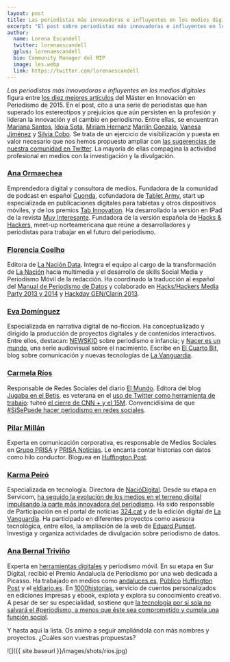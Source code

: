 ```yaml
---
layout: post
title: Las periodistas más innovadoras e influyentes en los medios digitales (II)  
excerpt: "El post sobre periodistas más innovadoras e influyentes en los medios digitales figura entre los diez mejores artículos del blog del Máster en Innovación en Periodismo en 2015. En el post, cito a una serie de periodistas que han superado los estereotipos y prejuicios que aún persisten en la profesión y lideran la innovación y el cambio en periodismo. Entre ellas, se encuentran Mariana Santos, Idoia Sota, Miriam Hernanz, Marilín Gonzalo, Vanesa Jiménez y Silvia Cobo. Se trata de un ejercicio de visibilización y puesta en valor necesario que nos hemos propuesto ampliar con las sugerencias de nuestra comunidad en Twitter. La mayoría de ellas compagina la actividad profesional en medios con la investigación y la divulgación."
author:
  name: Lorena Escandell
  twitter: lorenaescandell
  gplus: lorenaescandell 
  bio: Community Manager del MIP
  image: les.webp
  link: https://twitter.com/lorenaescandell
---
```


_Las periodistas más innovadoras e influyentes en los medios digitales_ figura entre [los diez mejores artículos](http://mip.umh.es/blog/2015/12/28/diez-mejores-post-2015/) del Máster en Innovación en Periodismo de 2015. En el post, cito a una serie de periodistas que han superado los estereotipos y prejuicios que aún persisten en la profesión y lideran la innovación y el cambio en periodismo. Entre ellas, se encuentran [Mariana Santos](https://twitter.com/marysaints), [Idoia Sota](https://twitter.com/idoiasota), [Miriam Hernanz](https://twitter.com/miriamhernanz) [Marilín Gonzalo](https://twitter.com/marilink), [Vanesa Jiménez](https://es.linkedin.com/in/vanesajimenez) y [Silvia Cobo](https://twitter.com/silviacobo). Se trata de un ejercicio de visibilización y puesta en valor necesario que nos hemos propuesto ampliar con [las sugerencias de nuestra comunidad en Twitter](https://twitter.com/mipumh/status/666165500699873280). La mayoría de ellas compagina la actividad profesional en medios con la investigación y la divulgación. 

### [Ana Ormaechea](https://twitter.com/aormaechea)
Emprendedora digital y consultora de medios. Fundadora de la comunidad de podcast en español [Cuonda](http://www.cuonda.com), cofundadora de [Tablet Army](http://tabletarmy.com), start up especializada en publicaciones digitales para tabletas y otros dispositivos móviles, y de los premios [Tab Innovation](http://www.tabinnovation.com). Ha desarrollado la versión en IPad de la revista [Muy Interesante](http://www.muyinteresante.es). Fundadora de la versión española de [Hacks & Hackers](http://hackshackers.com/), meet-up norteamericana que reúne a desarrolladores y periodistas para trabajar en el futuro del periodismo.

### [Florencia Coelho](https://twitter.com/fcoel)
Editora de [La Nación Data]( https://twitter.com/lndata). Integra el equipo al cargo de la transformación de [La Nación](http://www.lanacion.com.ar) hacia multimedia y el desarrollo de skills Social Media y Periodismo Móvil de la redacción. Ha coordinado la traducción al español del [Manual de Periodismo de Datos](http://interactivos.lanacion.com.ar/manual-data/) y colaborado en [Hacks/Hackers Media Party 2013 y 2014]( http://mediaparty.info/) y [Hackday GEN/Clarín 2013]( http://www.globaleditorsnetwork.org/community/). 

### [Eva Domínguez](https://twitter.com/edominguez)
Especializada en narrativa digital de no-ficcion. Ha conceptualizado y dirigido la producción de proyectos digitales y de contenidos interactivos. Entre ellos, destacan: [NEWSKID](http://www.minushu.com/newskid/) sobre periodismo e infancia; y [Nacer es un mundo](http://www.minushu.com/), una serie audiovisual sobre el nacimiento. Escribe en [El Cuarto Bit](http://blogs.lavanguardia.com/elcuartobit), blog sobre comunicación y nuevas tecnologías de [La Vanguardia](http://www.lavanguardia.com). 

### [Carmela Ríos](https://twitter.com/CarmelaRios)
Responsable de Redes Sociales del diario [El Mundo](http://www.elmundo.es). Editora del blog [Jugaba en el Betis](http://carmelarios.com), es veterana en el [uso de Twitter como herramienta de trabajo](http://sociedad.elpais.com/sociedad/2012/05/08/actualidad/1336500842_216221.html): tuiteó [el cierre de CNN + y el 15M](http://www.huffingtonpost.es/carmela-rios/si-se-puede-hacer-periodi_b_7491558.html). Convencidísima de que [#SiSePuede hacer periodismo en redes sociales](http://www.huffingtonpost.es/carmela-rios/si-se-puede-hacer-periodi_b_7491558.html).

### [Pilar Millán](https://twitter.com/PilarMillan) 
Experta en comunicación corporativa, es responsable de Medios Sociales en [Grupo PRISA]( http://www.prisa.com/es/) y [PRISA Noticias](http://www.prisanoticias.com/es/). Le encanta contar historias con datos como hilo conductor. Bloguea en [Huffington Post](http://www.huffingtonpost.es/pilar-millan/).

### [Karma Peiró](https://twitter.com/kpeiro)
Especializada en tecnología. Directora de [NacióDigital](http://www.naciodigital.cat/). Desde su etapa en Servicom, [ha seguido la evolución de los medios en el terreno digital impulsando la parte más innovadora del periodismo](http://www.naciodigital.cat/noticia/91023/karma/peiro/nova/directora/nacio/digital). Ha sido responsable de Participación en el portal de noticias [324.cat](http://www.ccma.cat/324) y de la edición digital de [La Vanguardia](http://www.lavanguardia.com). Ha participado en diferentes proyectos como asesora tecnológica, entre ellos, la ampliación de la web de [Eduard Punset](http://www.eduardpunset.es/). Investiga y organiza actividades de divulgación sobre periodismo de datos. 

### [Ana Bernal Triviño](https://twitter.com/anaisbernal)
Experta en [herramientas digitales](http://bit.ly/1OQQABo) y periodismo móvil. En su etapa en Sur Digital, recibió el Premio Andalucía de Periodismo por una web dedicada a Picasso. Ha trabajado en medios como [andaluces.es](http://www.andalucesdiario.es/), [Público](http://www.publico.es/) [Huffington Post](http://www.huffingtonpost.es/) y el [eldiario.es](http://www.eldiario.es). En [1000historias](http://www.1000historias.es/), servicio de cuentos personalizados en ediciones impresas y ebook, explota y explora su conocimiento creativo. A pesar de ser su especialidad, sostiene que [la tecnología por sí sola no salvará el #periodismo, a menos que éste sea comprometido y cumpla una función social](http://www.bernaltrivino.com/bio). 

Y hasta aquí la lista. Os animo a seguir ampliándola con más nombres y proyectos. ¿Cuáles son vuestras propuestas? 

![]({{ site.baseurl }}/images/shots/rios.jpg)